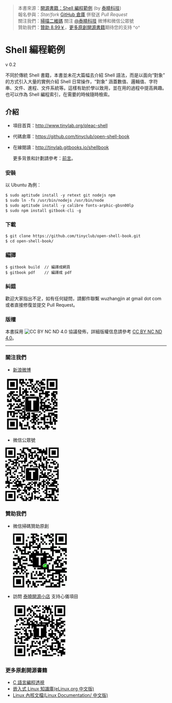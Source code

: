> 本書來源：[開源書籍：Shell 編程範例](http://www.tinylab.org/pleac-shell/) (by [泰曉科技](http://tinylab.org))<br>
> 報名參與：*Star/fork* [GitHub 倉庫](https://github.com/tinyclub/open-shell-book) 併發送 *Pull Request* <br>
> 關注我們：[掃描二維碼](#follow) 關注 [@泰曉科技](http://weibo.com/tinylaborg) 微博和微信公眾號<br>
> 贊助我們：[贊助 8.99￥](#donate)，[更多原創開源書籍](#more)期待您的支持 ^o^ <br>


# Shell 編程範例

v 0.2

不同於傳統 Shell 書籍，本書並未花大篇幅去介紹 Shell 語法，而是以面向“對象” 的方式引入大量的實例介紹 Shell 日常操作，“對象” 涵蓋數值、邏輯值、字符串、文件、進程、文件系統等。這樣有助於學以致用，並在用的過程中提高興趣。也可以作為 Shell 編程索引，在需要的時候隨時檢索。

## 介紹

- 項目首頁：<http://www.tinylab.org/pleac-shell>
- 代碼倉庫：<https://github.com/tinyclub/open-shell-book>
- 在線閱讀：<http://tinylab.gitbooks.io/shellbook>

    更多背景和計劃請參考：[前言](zh/preface/01-chapter1.markdown)。

### 安裝

以 Ubuntu 為例：

    $ sudo aptitude install -y retext git nodejs npm
    $ sudo ln -fs /usr/bin/nodejs /usr/bin/node
    $ sudo aptitude install -y calibre fonts-arphic-gbsn00lp
    $ sudo npm install gitbook-cli -g

### 下載

    $ git clone https://github.com/tinyclub/open-shell-book.git
    $ cd open-shell-book/

### 編譯

    $ gitbook build  // 編譯成網頁
    $ gitbook pdf    // 編譯成 pdf

### 糾錯

歡迎大家指出不足，如有任何疑問，請郵件聯繫 wuzhangjin at gmail dot com 或者直接修復並提交 Pull Request。

### 版權

本書採用 ![CC BY NC ND 4.0](http://i.creativecommons.org/l/by-nc-nd/4.0/88x31.png) 協議發佈，詳細版權信息請參考 [CC BY NC ND 4.0](http://creativecommons.org/licenses/by-nc-nd/4.0/)。

<hr>

### 關注我們

-   [新浪微博](http://weibo.com/tinylaborg)

   [<img src="pic/tinylab-sina.jpg" width="168px"/>](http://weibo.com/tinylaborg)

-   微信公眾號

   <img src="pic/tinylab-weixin.jpg" width="168px"/>


<span id="donate"></span>
### 贊助我們

* 微信掃碼贊助原創

    <img src="pic/tinylab-sponsor.jpg" width="168px"/>

* 訪問 [泰曉開源小店](http://weidian.com/?userid=335178200) 支持心儀項目

    [<img src="pic/tinylab-shop.jpg" width="168px"/>](http://weidian.com/?userid=335178200)

<span id="more"></span>
### 更多原創開源書籍

* [C 語言編程透視](http://tinylab.gitbooks.io/cbook/)
* [嵌入式 Linux 知識庫(eLinux.org 中文版)](http://tinylab.gitbooks.io/elinux/)
* [Linux 內核文檔(Linux Documentation/ 中文版)](http://tinylab.gitbooks.io/linux-doc/)
